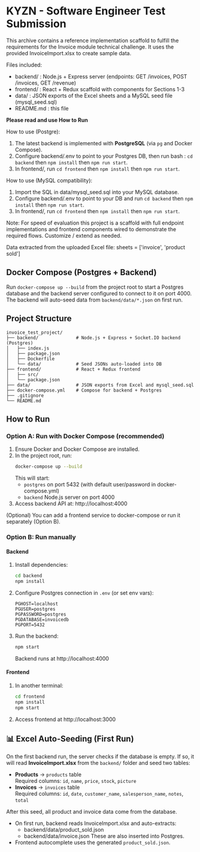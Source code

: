 
KYZN - Software Engineer Test Submission
========================================

This archive contains a reference implementation scaffold to fulfill the requirements
for the Invoice module technical challenge. It uses the provided InvoiceImport.xlsx
to create sample data.

Files included:
- backend/                : Node.js + Express server (endpoints: GET /invoices, POST /invoices, GET /revenue)
- frontend/               : React + Redux scaffold with components for Sections 1-3
- data/                   : JSON exports of the Excel sheets and a MySQL seed file (mysql_seed.sql)
- README.md               : this file


**Please read and use How to Run**

How to use (Postgre):
1. The latest backend is implemented with **PostgreSQL** (via `pg` and Docker Compose).
2. Configure backend/.env to point to your Postgres DB, then run bash :
`cd backend` then `npm install` then `npm run start`.
3. In frontend/, run `cd frontend` then `npm install` then `npm run start`.

How to use (MySQL compatibility):
1. Import the SQL in data/mysql_seed.sql into your MySQL database.
2. Configure backend/.env to point to your DB and run `cd backend` then `npm install` then `npm run start`.
3. In frontend/, run `cd frontend` then `npm install` then `npm run start`.

Note: For speed of evaluation this project is a scaffold with full endpoint implementations
and frontend components wired to demonstrate the required flows. Customize / extend as needed.

Data extracted from the uploaded Excel file: sheets = ['invoice', 'product sold']



## Docker Compose (Postgres + Backend)

Run `docker-compose up --build` from the project root to start a Postgres database and the backend server configured to connect to it on port 4000. The backend will auto-seed data from `backend/data/*.json` on first run.



Project Structure
-----------------
```
invoice_test_project/
├── backend/              # Node.js + Express + Socket.IO backend (Postgres)
│   ├── index.js
│   ├── package.json
│   ├── Dockerfile
│   └── data/             # Seed JSONs auto-loaded into DB
├── frontend/             # React + Redux frontend
│   ├── src/
│   └── package.json
├── data/                 # JSON exports from Excel and mysql_seed.sql
├── docker-compose.yml    # Compose for backend + Postgres
├── .gitignore
└── README.md
```



How to Run
----------

### Option A: Run with Docker Compose (recommended)
1. Ensure Docker and Docker Compose are installed.
2. In the project root, run:
   ```bash
   docker-compose up --build
   ```
   This will start:
   - `postgres` on port 5432 (with default user/password in docker-compose.yml)
   - `backend` Node.js server on port 4000
3. Access backend API at: http://localhost:4000

(Optional) You can add a frontend service to docker-compose or run it separately (Option B).

### Option B: Run manually

#### Backend
1. Install dependencies:
   ```bash
   cd backend
   npm install
   ```
2. Configure Postgres connection in `.env` (or set env vars):
   ```env
   PGHOST=localhost
   PGUSER=postgres
   PGPASSWORD=postgres
   PGDATABASE=invoicedb
   PGPORT=5432
   ```
3. Run the backend:
   ```bash
   npm start
   ```
   Backend runs at http://localhost:4000

#### Frontend
1. In another terminal:
   ```bash
   cd frontend
   npm install
   npm start
   ```
2. Access frontend at http://localhost:3000

## 📊 Excel Auto-Seeding (First Run)

On the first backend run, the server checks if the database is empty. If so, it will read **InvoiceImport.xlsx** from the `backend/` folder and seed two tables:

- **Products** → `products` table  
  Required columns: `id`, `name`, `price`, `stock`, `picture`
- **Invoices** → `invoices` table  
  Required columns: `id`, `date`, `customer_name`, `salesperson_name`, `notes`, `total`

After this seed, all product and invoice data come from the database.

- On first run, backend reads InvoiceImport.xlsx and auto-extracts:
  - backend/data/product_sold.json
  - backend/data/invoice.json
  These are also inserted into Postgres.
- Frontend autocomplete uses the generated `product_sold.json`.

